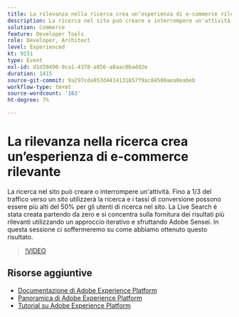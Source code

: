 ```yaml
---
title: La rilevanza nella ricerca crea un’esperienza di e-commerce rilevante
description: La ricerca nel sito può creare o interrompere un'attività. Fino a 1/3 del traffico verso un sito utilizzerà la ricerca e i tassi di conversione possono essere più alti del 50% per gli utenti di ricerca nel sito. La Live Search è stata creata partendo da zero e si concentra sulla fornitura dei risultati più rilevanti utilizzando un approccio iterativo e sfruttando Adobe Sensei. In questa sessione ci soffermeremo su come abbiamo ottenuto questo risultato.
solution: Commerce
feature: Developer Tools
role: Developer, Architect
level: Experienced
kt: 9151
type: Event
exl-id: d1d39490-9ca1-4378-a856-a8aac0badd2e
duration: 1415
source-git-commit: 9a297cda953d4414131657f9ac84580aea0eabeb
workflow-type: tm+mt
source-wordcount: '163'
ht-degree: 7%

---
```


# La rilevanza nella ricerca crea un’esperienza di e-commerce rilevante

La ricerca nel sito può creare o interrompere un&#39;attività. Fino a 1/3 del traffico verso un sito utilizzerà la ricerca e i tassi di conversione possono essere più alti del 50% per gli utenti di ricerca nel sito. La Live Search è stata creata partendo da zero e si concentra sulla fornitura dei risultati più rilevanti utilizzando un approccio iterativo e sfruttando Adobe Sensei. In questa sessione ci soffermeremo su come abbiamo ottenuto questo risultato.

>[!VIDEO](https://video.tv.adobe.com/v/337579/?quality=12&learn=on&hidetitle=true)

## Risorse aggiuntive

- [Documentazione di Adobe Experience Platform](https://experienceleague.adobe.com/docs/experience-platform.html)
- [Panoramica di Adobe Experience Platform](https://experienceleague.adobe.com/docs/experience-platform/landing/home.html?lang=it)
- [Tutorial su Adobe Experience Platform](https://experienceleague.adobe.com/docs/platform-learn/tutorials/overview.html?lang=it)

